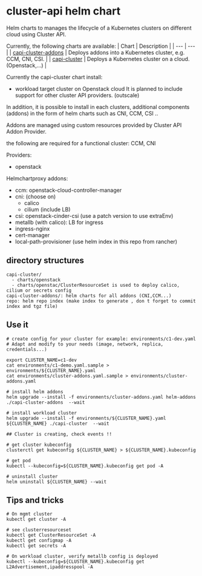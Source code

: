 # cluster-api helm chart

Helm charts to manages the lifecycle of a Kubernetes clusters on different cloud using Cluster API.

Currently, the following charts are available:
| Chart | Description |
| --- | --- |
| [capi-cluster-addons](./capi-cluster-addons) | Deploys addons into a Kubernetes cluster, e.g. CCM, CNI, CSI. |
| [capi-cluster](./capi-cluster) | Deploys a Kubernetes cluster on a cloud. (Openstack,...) |

Currently the capi-cluster chart install:
- workload target cluster on Openstack cloud
It is planned to include support for other cluster API providers. (outscale)

In addition, it is possible to install in each clusters, additional components (addons) in the form of helm charts such as CNI, CCM, CSI ..

Addons are managed using custom resources provided by Cluster API Addon Provider. 

the following are required for a functional cluster: CCM, CNI

Providers:
  - openstack

Helmchartproxy addons:
  - ccm: openstack-cloud-controller-manager
  - cni: (choose on)
    - calico
    - cilium (include LB)
  - csi: openstack-cinder-csi (use a patch version to use extraEnv)
  - metallb (with calico): LB for ingress
  - ingress-nginx
  - cert-manager
  - local-path-provisioner (use helm index in this repo from rancher)


## directory structures

```
capi-cluster/
  - charts/openstack
  - charts/openstac/ClusterResourceSet is used to deploy calico, cilium or secrets config
capi-cluster-addons/: helm charts for all addons (CNI,CCM...)
repo: helm repo index (make index to generate , don t forget to commit index and tgz file)
```

## Use it

```
# create config for your cluster for example: environments/c1-dev.yaml
# Adapt and modify to your needs (image, network, replica, credentials...)

export CLUSTER_NAME=c1-dev
cat environments/c1-demo.yaml.sample > environments/${CLUSTER_NAME}.yaml
cat environments/cluster-addons.yaml.sample > environments/cluster-addons.yaml

# install helm addons
helm upgrade --install -f environments/cluster-addons.yaml helm-addons ./capi-cluster-addons  --wait

# install workload cluster
helm upgrade --install -f environments/${CLUSTER_NAME}.yaml ${CLUSTER_NAME} ./capi-cluster  --wait

## Cluster is creating, check events !!

# get cluster kubeconfig
clusterctl get kubeconfig ${CLUSTER_NAME} > ${CLUSTER_NAME}.kubeconfig

# get pod
kubectl --kubeconfig=${CLUSTER_NAME}.kubeconfig get pod -A

# uninstall cluster
helm uninstall ${CLUSTER_NAME} --wait
```


## Tips and tricks

```
# On mgmt cluster
kubectl get cluster -A

# see clusterresourceset
kubectl get ClusterResourceSet -A
kubectl get configmap -A
kubectl get secrets -A

# On workload cluster, verify metallb config is deployed
kubectl --kubeconfig=${CLUSTER_NAME}.kubeconfig get L2Advertisement,ipaddresspool -A
```
